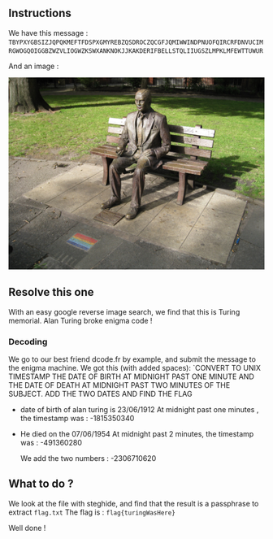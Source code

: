 ## Instructions
We have this message : 
`TBYPXYGBSIZJQPQKMEFTFDSPXGMYREBZQSDROCZQCGFJQMIWWINDPNUOFQIRCRFDNVUCIMRGWOGQOIGGBZWZVLIOGWZKSWXANKNOKJJKAKDERIFBELLSTQLIIUGSZLMPKLMFEWTTUWUR`

And an image :

![challimage](assets/chall.jpg)


## Resolve this one

With an easy google reverse image search, we find that this is Turing memorial.
Alan Turing broke enigma code !

### Decoding

We go to our best friend dcode.fr by example, and submit the message to the enigma machine.
We got this (with added spaces): 
`CONVERT TO UNIX TIMESTAMP THE DATE OF BIRTH AT MIDNIGHT PAST ONE MINUTE AND THE DATE OF DEATH AT MIDNIGHT PAST TWO MINUTES OF THE SUBJECT. ADD THE TWO DATES AND FIND THE FLAG

- date of birth of alan turing is 23/06/1912
  At midnight past one minutes , the timestamp was : -1815350340
- He died on the 07/06/1954
  At midnight past 2 minutes, the timestamp was : -491360280

	We add the two numbers : -2306710620

## What to do ?
We look at the file with steghide, and find that the result is a passphrase to extract `flag.txt`
The flag is : `flag{turingWasHere}`

Well done !